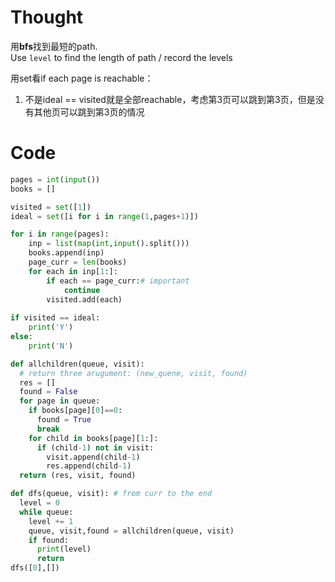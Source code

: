 # Thought
用**bfs**找到最短的path.  
Use `level` to find the length of path / record the levels

用set看if each page is reachable：
  1. 不是ideal == visited就是全部reachable，考虑第3页可以跳到第3页，但是没有其他页可以跳到第3页的情况

# Code 
```python
pages = int(input())
books = []

visited = set([1])
ideal = set([i for i in range(1,pages+1)])

for i in range(pages):
    inp = list(map(int,input().split()))
    books.append(inp)
    page_curr = len(books)
    for each in inp[1:]:
        if each == page_curr:# important
            continue
        visited.add(each)
        
if visited == ideal:
    print('Y')
else:
    print('N')

def allchildren(queue, visit):
  # return three arugument: (new_quene, visit, found)
  res = []
  found = False
  for page in queue:
    if books[page][0]==0:
      found = True
      break
    for child in books[page][1:]:
      if (child-1) not in visit:
        visit.append(child-1)
        res.append(child-1)
  return (res, visit, found)

def dfs(queue, visit): # from curr to the end
  level = 0
  while queue:
    level += 1
    queue, visit,found = allchildren(queue, visit)
    if found:
      print(level)
      return
dfs([0],[])

```

